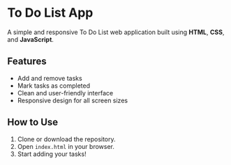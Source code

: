 #  To Do List App

A simple and responsive To Do List web application built using **HTML**, **CSS**, and **JavaScript**.

##  Features
- Add and remove tasks
- Mark tasks as completed
- Clean and user-friendly interface
- Responsive design for all screen sizes

##  How to Use
1. Clone or download the repository.
2. Open `index.html` in your browser.
3. Start adding your tasks!
